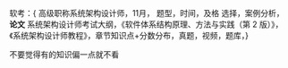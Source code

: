 


软考：{
            高级职称系统架构设计师，11月，
            题型，时间，及格
            选择，案例分析，**论文**
            系统架构设计师考试大纲，《软件体系结构原理、方法与实践（第 2 版）》，《系统架构设计师教程》，章节知识点+分数分布，真题，视频，题库，}



不要觉得有的知识偏一点就不看





